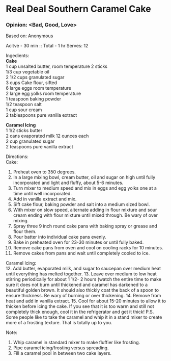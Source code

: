 # Real Deal Southern Caramel Cake
### Opinion: <Bad, Good, Love>

Based on: Anonymous  

Acitve - 30 min :: Total - 1 hr
Serves: 12  

Ingedients:    
__Cake__  
1 cup unsalted butter, room temperature 2 sticks   
1/3 cup vegetable oil  
2 1/2 cups granulated sugar    
3 cups Cake flour, sifted  
6 large eggs room temperature  
2 large egg yolks room temperature  
1 teaspoon baking powder  
1/2 teaspoon salt  
1 cup sour cream  
2 tablespoons pure vanilla extract  

__Caramel Icing__  
1 1/2 sticks butter  
2 cans evaporated milk 12 ounces each  
2 cup granulated sugar  
2 teaspoons pure vanilla extract  

Directions:  
Cake:  
1. Preheat oven to 350 degrees.
2. In a large mixing bowl, cream butter, oil and sugar on high until fully incorporated and light and fluffy, about 5-6 minutes.
3. Turn mixer to medium speed and mix in eggs and egg yolks one at a time until well incorporated.
4. Add in vanilla extract and mix.
5. Sift cake flour, baking powder and salt into a medium sized bowl.
6. With mixer on slow speed, alternate adding in flour mixture and sour cream ending with flour mixture until mixed through. Be wary of over mixing.
7. Spray three 9 inch round cake pans with baking spray or grease and flour them.
8. Pour batter into individual cake pans evenly.
9. Bake in preheated oven for 23-30 minutes or until fully baked.
10. Remove cake pans from oven and cool on cooling racks for 10 minutes.
11. Remove cakes from pans and wait until completely cooled to ice.

Caramel Icing:  
12. Add butter, evaporated milk, and sugar to saucepan over medium heat until everything has melted together.
13. Leave over medium to low heat stirring periodically for about 1 1/2- 2 hours (watch the entire time to make sure it does not burn until thickened and caramel has darkened to a beautiful golden brown. It should also thickly coat the back of a spoon to ensure thickness. Be wary of burning or over thickening.
14. Remove from heat and add in vanilla extract.
15. Cool for about 15-20 minutes to allow it to thicken before icing the cake. If you see that it is too warm and still not completely thick enough, cool it in the refrigerator and get it thick!
P.S. Some people like to take the caramel and whip it in a stand mixer to create more of a frosting texture. That is totally up to you.

Note:  
1. Whip caramel in standard mixer to make fluffier like frosting.
2. Pipe caramel icing/frosting versus spreading.
3. Fill a caramel pool in between two cake layers. 
